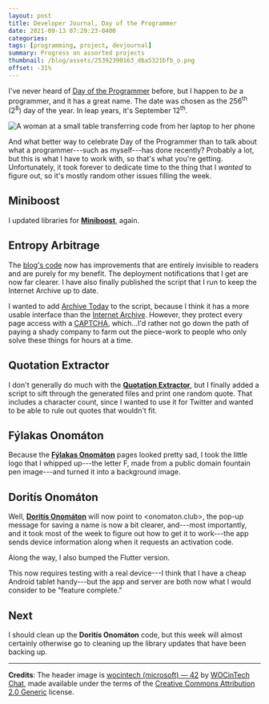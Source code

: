 ```yaml
---
layout: post
title: Developer Journal, Day of the Programmer
date: 2021-09-13 07:29:23-0400
categories:
tags: [programming, project, devjournal]
summary: Progress on assorted projects
thumbnail: /blog/assets/25392390163_d6a5321bfb_o.png
offset: -31%
---
```


I've never heard of [Day of the Programmer](https://en.wikipedia.org/wiki/Day_of_the_Programmer) before, but I happen to *be* a programmer, and it has a great name.  The date was chosen as the 256<sup>th</sup> (2<sup>8</sup>) day of the year.  In leap years, it's September 12<sup>th</sup>.

![A woman at a small table transferring code from her laptop to her phone](/blog/assets/25392390163_d6a5321bfb_o.png "Large windows don't make these multi-device moments any less tedious.")

And what better way to celebrate Day of the Programmer than to talk about what a programmer---such as myself---has done recently?  Probably a lot, but this is what I have to work with, so that's what you're getting.  Unfortunately, it took forever to dedicate time to the thing that I *wanted* to figure out, so it's mostly random other issues filling the week.

## Miniboost

I updated libraries for [**Miniboost**](https://github.com/jcolag/Miniboost), again.

## Entropy Arbitrage

The [blog's code](https://github.com/jcolag/entropy-arbitrage-code) now has improvements that are entirely invisible to readers and are purely for my benefit.  The deployment notifications that I get are now far clearer.  I have also finally published the script that I run to keep the Internet Archive up to date.

I wanted to add [Archive Today](https://archive.today/) to the script, because I think it has a more usable interface than the [Internet Archive](https://archive.org).  However, they protect every page access with a [CAPTCHA](https://en.wikipedia.org/wiki/CAPTCHA), which...I'd rather not go down the path of paying a shady company to farm out the piece-work to people who only solve these things for hours at a time.

## Quotation Extractor

I don't generally do much with the [**Quotation Extractor**](https://github.com/jcolag/quotation-extractor), but I finally added a script to sift through the generated files and print one random quote.  That includes a character count, since I wanted to use it for Twitter and wanted to be able to rule out quotes that wouldn't fit.

## Fýlakas Onomáton

Because the [**Fýlakas Onomáton**](https://github.com/jcolag/fylakas-onomaton) pages looked pretty sad, I took the little logo that I whipped up---the letter F, made from a public domain fountain pen image---and turned it into a background image.

## Doritís Onomáton

Well, [**Doritís Onomáton**](https://github.com/jcolag/doritis-onomaton) will now point to <onomaton.club>, the pop-up message for saving a name is now a bit clearer, and---most importantly, and it took most of the week to figure out how to get it to work---the app sends device information along when it requests an activation code.

Along the way, I also bumped the Flutter version.

This now requires testing with a real device---I think that I have a cheap Android tablet handy---but the app and server are both now what I would consider to be "feature complete."

## Next

I should clean up the **Doritís Onomáton** code, but this week will almost certainly otherwise go to cleaning up the library updates that have been backing up.

* * *

**Credits**:  The header image is [wocintech (microsoft) — 42](https://www.flickr.com/photos/wocintechchat/25392390163/in/photostream/) by [WOCinTech Chat](https://www.flickr.com/photos/wocintechchat/), made available under the terms of the [Creative Commons Attribution 2.0 Generic](https://creativecommons.org/licenses/by/2.0/) license.
